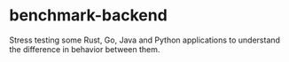 # benchmark-backend
Stress testing some Rust, Go, Java and Python applications to understand the difference in behavior between them.
